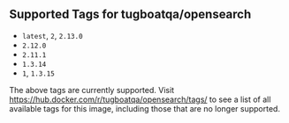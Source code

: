 ## Supported Tags for tugboatqa/opensearch

* `latest`, `2`, `2.13.0`
* `2.12.0`
* `2.11.1`
* `1.3.14`
* `1`, `1.3.15`

The above tags are currently supported. Visit https://hub.docker.com/r/tugboatqa/opensearch/tags/ to see a list of all available tags for this image, including those that are no longer supported.
